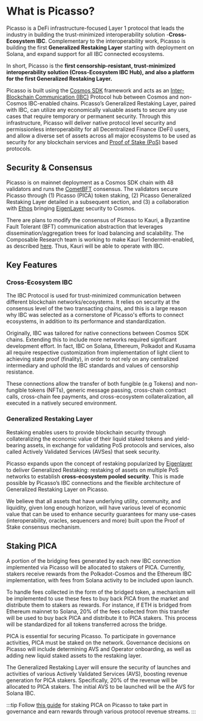 # What is Picasso?

Picasso is a DeFi infrastructure-focused Layer 1 protocol that leads the industry in building the trust-minimized interoperability solution -**Cross-Ecosystem IBC**. Complementary to the interoperability work, Picasso is building the first **Generalized Restaking Layer** starting with deployment on Solana, and expand support for all IBC connected ecosystems.

In short, Picasso is the **first censorship-resistant, trust-minimized interoperability solution (Cross-Ecosystem IBC Hub), and also a platform for the first Generalized Restaking Layer.**

Picasso is built using the [Cosmos SDK](https://v1.cosmos.network/sdk) framework and acts as an [Inter-Blockchain Communication (IBC)](https://www.ibcprotocol.dev/) Protocol hub between Cosmos and non-Cosmos IBC-enabled chains. Picasso’s Generalized Restaking Layer, paired with IBC, can utilize any economically valuable assets to secure any use cases that require temporary or permanent security. Through this infrastructure, Picasso will deliver native protocol level security and permissionless interoperability for all Decentralized Finance (DeFi) users, and allow a diverse set of assets across all major ecosystems to be used as security for any blockchain services and [Proof of Stake (PoS)](https://blog.cosmos.network/understanding-the-basics-of-a-proof-of-stake-security-model-de3b3e160710) based protocols.

## Security & Consensus

Picasso is on mainnet deployment as a Cosmos SDK chain with 48 validators and runs the [CometBFT](https://cometbft.com/) consensus. The validators secure Picasso through (1) Picasso (PICA) token staking, (2) Picasso Generalized Restaking Layer detailed in a subsequent section, and (3) a collaboration with [Ethos](https://ethosstake.com/) bringing [EigenLayer](https://www.eigenlayer.xyz/) security to Cosmos.

There are plans to modify the consensus of Picasso to Kauri, a Byzantine Fault Tolerant (BFT) communication abstraction that leverages dissemination/aggregation trees for load balancing and scalability. The Composable Research team is working to make Kauri Tendermint-enabled, as described [here](https://research.composable.finance/t/rfp-5-a-fast-consensus-for-cosmos-sdk-chains/304). Thus, Kauri will be able to operate with IBC.

## Key Features

### Cross-Ecosystem IBC 

The IBC Protocol is used for trust-minimized communication between different blockchain networks/ecosystems. It relies on security at the consensus level of the two transacting chains, and this is a large reason why IBC was selected as a cornerstone of Picasso's efforts to connect ecosystems, in addition to its performance and standardization. 

Originally, IBC was tailored for native connections between Cosmos SDK chains. Extending this to include more networks required significant development effort. In fact, IBC on Solana, Ethereum, Polkadot and Kusama all require respective customization from implementation of light client to achieving state proof (finality), in order to not rely on any centralized intermediary and uphold the IBC standards and values of censorship resistance.

These connections allow the transfer of both fungible (e.g Tokens) and non-fungible tokens (NFTs), generic message passing, cross-chain contract calls, cross-chain fee payments, and cross-ecosystem collateralization, all executed in a natively secured environment.

### Generalized Restaking Layer

Restaking enables users to provide blockchain security through collateralizing the economic value of their liquid staked tokens and yield-bearing assets, in exchange for validating PoS protocols and services, also called Actively Validated Services (AVSes) that seek security.

Picasso expands upon the concept of restaking popularized by [Eigenlayer](https://docs.eigenlayer.xyz/eigenlayer/overview/) to deliver Generalized Restaking: restaking of assets on multiple PoS networks to establish **cross-ecosystem pooled security**. This is made possible by Picasso’s IBC connections and the flexible architecture of Generalized Restaking Layer on Picasso.

We believe that all assets that have underlying utility, community, and liquidity, given long enough horizon, will have various level of economic value that can be used to enhance security guarantees for many use-cases (interoperability, oracles, sequencers and more) built upon the Proof of Stake consensus mechanism.

## Staking PICA

A portion of the bridging fees generated by each new IBC connection implemented via Picasso will be allocated to stakers of PICA. Currently, stakers receive rewards from the Polkadot-Cosmos and the Ethereum IBC implementation, with fees from Solana activity to be included upon launch.

To handle fees collected in the form of the bridged token, a mechanism will be implemented to use these fees to buy back PICA from the market and distribute them to stakers as rewards. For instance, if ETH is bridged from Ethereum mainnet to Solana, 20% of the fees collected from this transfer will be used to buy back PICA and distribute it to PICA stakers. This process will be standardized for all tokens transferred across the bridge.

PICA is essential for securing Picasso. To participate in governance activities, PICA must be staked on the network. Governance decisions on Picasso will include determining AVS and Operator onboarding, as well as adding new liquid staked assets to the restaking layer.

The Generalized Restaking Layer will ensure the security of launches and activities of various Actively Validated Services (AVS), boosting revenue generation for PICA stakers. Specifically, 20% of the revenue will be allocated to PICA stakers. The initial AVS to be launched will be the AVS for Solana IBC.

:::tip
Follow [this guide](https://docs.composable.finance/user-guides/pica-staking) for staking PICA on Picasso to take part in governance and earn rewards through various protocol revenue streams.
:::
